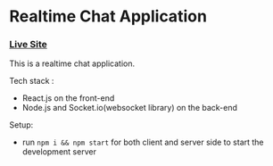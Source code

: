 # Realtime Chat Application

### [Live Site](https://realtime-chat-app-react.netlify.app)

This is a realtime chat application.

Tech stack : 
- React.js on the front-end
- Node.js and Socket.io(websocket library) on the back-end
             
Setup:
- run ```npm i && npm start``` for both client and server side to start the development server
